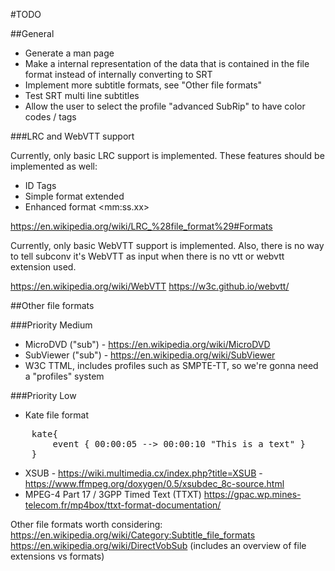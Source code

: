 #TODO

##General

* Generate a man page
* Make a internal representation of the data that is contained in the file format instead of internally converting to SRT
* Implement more subtitle formats, see "Other file formats"
* Test SRT multi line subtitles
* Allow the user to select the profile "advanced SubRip" to have color codes / tags

###LRC and WebVTT support

Currently, only basic LRC support is implemented. These features should be implemented as well:

* ID Tags
* Simple format extended
* Enhanced format &lt;mm:ss.xx&gt;

https://en.wikipedia.org/wiki/LRC_%28file_format%29#Formats

Currently, only basic WebVTT support is implemented. Also, there is no way to tell subconv it's WebVTT as input when there is no vtt or webvtt extension used.

https://en.wikipedia.org/wiki/WebVTT
https://w3c.github.io/webvtt/

##Other file formats

###Priority Medium
* MicroDVD ("sub") - https://en.wikipedia.org/wiki/MicroDVD
* SubViewer ("sub") - https://en.wikipedia.org/wiki/SubViewer
* W3C TTML, includes profiles such as SMPTE-TT, so we're gonna need a "profiles" system

###Priority Low

* Kate file format

<pre>
    kate{
    	event { 00:00:05 --> 00:00:10 "This is a text" }
    }
</pre>
* XSUB - https://wiki.multimedia.cx/index.php?title=XSUB - https://www.ffmpeg.org/doxygen/0.5/xsubdec_8c-source.html
* MPEG-4 Part 17 / 3GPP Timed Text (TTXT)
https://gpac.wp.mines-telecom.fr/mp4box/ttxt-format-documentation/

Other file formats worth considering:
https://en.wikipedia.org/wiki/Category:Subtitle_file_formats
https://en.wikipedia.org/wiki/DirectVobSub (includes an overview of file extensions vs formats)